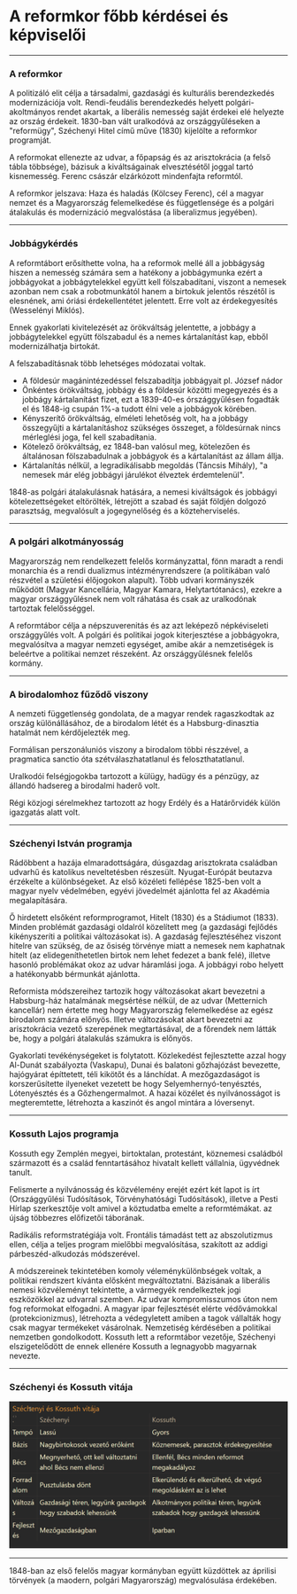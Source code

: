 # A reformkor főbb kérdései és képviselői
---

### A reformkor
A politizáló elit célja a társadalmi, gazdasági és kulturális berendezkedés modernizációja volt. Rendi-feudális berendezkedés helyett polgári-akoltmányos rendet akartak, a liberális nemesség saját érdekei elé helyezte az ország érdekeit. 1830-ban vált uralkodóvá az országgyűléseken a "reformügy", Széchenyi Hitel című műve (1830) kijelölte a reformkor programját.

A reformokat ellenezte az udvar, a főpapság és az arisztokrácia (a felső tábla többsége), bázisuk a kiváltságainak elvesztésétől joggal tartó kisnemesség. Ferenc császár elzárkózott mindenfajta reformtól.

A reformkor jelszava: Haza és haladás (Kölcsey Ferenc), cél a magyar nemzet és a Magyarország felemelkedése és függetlensége és a polgári átalakulás és modernizáció megvalóstása (a liberalizmus jegyében).

---

### Jobbágykérdés
A reformtábort erősíthette volna, ha a reformok mellé áll a jobbágyság hiszen a nemesség számára sem a hatékony a jobbágymunka ezért a jobbágyokat a jobbágytelekkel együtt kell fölszabadítani, viszont a nemesek azonban nem csak a robotmunkától hanem a birtokuk jelentős részétől is elesnének, ami óriási érdekellentétet jelentett. Erre volt az érdekegyesítés (Wesselényi Miklós).

Ennek gyakorlati kivitelezését az örökváltság jelentette, a jobbágy a jobbágytelekkel együtt fölszabadul és a nemes kártalanítást kap, ebből modernizálhatja birtokát.

A felszabadításnak több lehetséges módozatai voltak. 
- A földesúr magánintézedéssel felszabadítja jobbágyait pl. József nádor
- Önkéntes örökváltság, jobbágy és a földesúr közötti megegyezés és a jobbágy kártalanítást fizet, ezt a 1839-40-es órszággyűlésen fogadták el és 1848-ig csupán 1%-a tudott élni vele a jobbágyok körében.
- Kényszerítő örökváltság, elméleti lehetőség volt, ha a jobbágy összegyűjti a kártalanításhoz szükséges összeget, a földesúrnak nincs mérleglési joga, fel kell szabadíŧania.
- Kötelező örökváltság, ez 1848-ban valósul meg, kötelezően és általánosan fölszabadulnak a jobbágyok és a kártalanítást az állam állja.
- Kártalanítás nélkül, a legradikálisabb megoldás (Táncsis Mihály), "a nemesek már elég jobbágyi járulékot élveztek érdemtelenül".

1848-as polgári átalakulásnak hatására, a nemesi kiváltságok és jobbágyi kötelezettségeket eltörölték, létrejött a szabad és saját földjén dolgozó parasztság, megvalósult a jogegynelőség és a közteherviselés.

---

### A polgári alkotmányosság
Magyarország nem rendelkezett felelős kormányzattal, fönn maradt a rendi monarchia és a rendi dualizmus intézményrendszere (a politikában való részvétel a születési élőjogokon alapult). Több udvari kormányszék működött (Magyar Kancellária, Magyar Kamara, Helytartótanács), ezekre a magyar országgyűlésnek nem volt ráhatása és csak az uralkodónak tartoztak felelősséggel.

A reformtábor célja a népszuverenitás és az azt leképező népkéviseleti országgyűlés volt. A polgári és politikai jogok kiterjesztése a jobbágyokra, megvalósítva a magyar nemzeti egységet, amibe akár a nemzetiségek is beleértve a politikai nemzet részeként. Az országgyűlésnek felelős kormány.

---

### A birodalomhoz fűződő viszony
A nemzeti függetlenség gondolata, de a magyar rendek ragaszkodtak az ország különállásához, de a birodalom létét és a Habsburg-dinasztia hatalmát nem kérdőjelezték meg.

Formálisan perszonáluniós viszony a birodalom többi részzével, a pragmatica sanctio óta szétválaszhatatlanul és feloszthatatlanul.

Uralkodói felségjogokba tartozott a külügy, hadügy és a pénzügy, az állandó hadsereg a birodalmi haderő volt.

Régi közjogi sérelmekhez tartozott az hogy Erdély és a Határőrvidék külön igazgatás alatt volt.

---

### Széchenyi István programja
Rádöbbent a hazája elmaradottságára, dúsgazdag arisztokrata családban udvarhű és katolikus neveltetésben részesült. Nyugat-Európát beutazva érzékelte a különbségeket. Az első közéleti fellépése 1825-ben volt a magyar nyelv védelmében, egyévi jövedelmét ajánlotta fel az Akadémia megalapítására.

Ő hirdetett elsőként reformprogramot, Hitelt (1830) és a Stádiumot (1833). Minden problémát gazdasági oldalról közelített meg (a gazdasági fejlődés kikényszeríti a politikai változásokat is). A gazdaság fejlesztéséhez viszont hitelre van szükség, de az ősiség törvénye miatt a nemesek nem kaphatnak hitelt (az elidegeníthetetlen birtok nem lehet fedezet a bank felé), illetve hasonló problémákat okoz az udvar háramlási joga. A jobbágyi robo helyett a hatékonyabb bérmunkát ajánlotta.

Reformista módszereihez tartozik hogy változásokat akart bevezetni a Habsburg-ház hatalmának megsértése nélkül, de az udvar (Metternich kancellár) nem értette meg hogy Magyarország felemelkedése az egész birodalom számára előnyös. Illetve változásokat akart bevezetni az arisztokrácia vezető szerepének megtartásával, de a főrendek nem látták be, hogy a polgári átalakulás számukra is előnyös.

Gyakorlati tevékénységeket is folytatott. Közlekedést fejlesztette azzal hogy Al-Dunát szabályozta (Vaskapu), Dunai és balatoni gőzhajózást bevezette, hajógyárat építtetett, téli kikötőt és a lánchídat. A mezőgazdaságot is korszerűsítette ilyeneket vezetett be hogy Selyemhernyó-tenyésztés, Lótenyésztés és a Gőzhengermalmot. A hazai közélet és nyilvánosságot is megteremtette, létrehozta a kaszinót és angol mintára a lóversenyt.

---

### Kossuth Lajos programja
Kossuth egy Zemplén megyei, birtoktalan, protestánt, köznemesi családból származott és a család fenntartásához hivatalt kellett vállalnia, ügyvédnek tanult.

Felismerte a nyilvánosság és közvélemény erejét ezért két lapot is írt (Országgyűlési Tudósítások, Törvényhatósági Tudósítások), illetve a Pesti Hírlap szerkesztője volt amivel a köztudatba emelte a reformtémákat. az újság többezres előfizetői táborának.

Radikális reformstratégiája volt. Frontális támadást tett az abszolutizmus ellen, célja a teljes program mielőbbi megvalósítása, szakított az addigi párbeszéd-alkudozás módszerével.

A módszereinek tekintetében komoly véleménykülönbségek voltak, a politikai rendszert kívánta elősként megváltoztatni. Bázisának a liberális nemesi közvéleményt tekintette, a vármegyék rendelkeztek jogi eszközökkel az udvarral szemben. Az udvar kompromisszumos úton nem fog reformokat elfogadni. A magyar ipar fejlesztését elérte védővámokkal (protekcionizmus), létrehozta a védegyletett amiben a tagok vállalták hogy csak magyar termékeket vásárolnak. Nemzetiség kérdésében a politikai nemzetben gondolkodott. Kossuth lett a reformtábor vezetője, Széchenyi elszigetelődött de ennek ellenére Kossuth a legnagyobb magyarnak nevezte.

---

### Széchenyi és Kossuth vitája

<img src="assets/kossuthszechenyi.png">

---

1848-ban az első felelős magyar kormányban együtt küzdöttek az áprilisi törvények (a maodern, polgári Magyarország) megvalósulása érdekében.